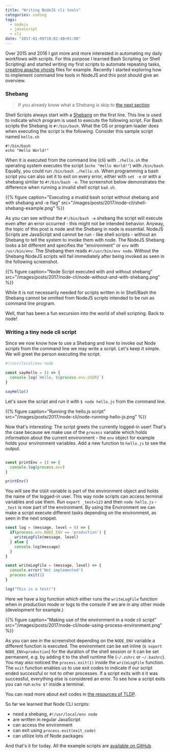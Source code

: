 ```yaml
---
title: "Writing NodeJS cli tools"
categories: coding
tags:
  - nodejs
  - javascript
  - cli
date: "2017-01-09T18:02:48+01:00"
---
```


Over 2015 and 2016 I got more and more interested in automating my daily workflows with scripts. For this purpose I learned Bash Scripting (or Shell Scripting) and started writing my first scripts to automate repeating tasks, [creating apache vhosts](https://github.com/kevingimbel/vhost) files for example. Recently I started exploring how to implement command line tools in NodeJS and this post should give an overview.

### Shebang

> If you already know what a Shebang is skip to [the next section](/writing-nodejs-cli-tools/#writing-a-tiny-node-cli-script)

Shell Scripts always start with a [Shebang](https://en.wikipedia.org/wiki/Shebang_(Unix)) on the first line. This line is used to indicate which program is used to execute the following script. For Bash scripts the Shebang is `#!/bin/bash`. What the OS or program loader does when executing the script is the following. Consider this sample script named `hello.sh`

```
#!/bin/bash
echo "Hello World!"
```

When it is executed from the command line (cli) with `./hello.sh` the operating system executes the script (`echo "Hello World!"`) with `/bin/bash`. Equally, you could run `/bin/bash ./hello.sh`. When programming a bash script you can also set it to exit on every error, either with `set -e` or with a shebang similar to `#!/bin/bash -e`. The screenshot below demonstrates the difference when running a invalid shell script `bad.sh`.

{{% figure caption="Executing a invalid bash script without shebang and with shebang and -e flag" src="/images/posts/2017/node-cli/shell-shebang-example.png" %}}

As you can see without the `#!/bin/bash -e` shebang the script will execute even after an error occurred - this might not be intended behavior. Anyway, the topic of this post is node and the Shebang in node is essential. NodeJS Scripts are JavaScript and cannot be run - like shell scripts - without an Shebang to tell the system to invoke them with node. The NodeJS Shebang looks a bit different and specifies the "environment" or `env` with `/usr/bin/env`. The Shebang then reads `#!/usr/bin/env node`. Without the Shebang NodeJS scripts will fail immediately after being invoked as seen in the following screenshot.

{{% figure caption="Node Script executed with and without shebang" src="/images/posts/2017/node-cli/node-without-and-with-shebang.png" %}}

While it is not necessarily needed for scripts written in in Shell/Bash the Shebang cannot be omitted from NodeJS scripts intended to be run as command line program.

Well, that has been a fun excursion into the world of shell scripting. Back to node!

### Writing a tiny node cli script

Since we now know how to use a Shebang and how to invoke out Node scripts from the command line we may write a script. Let's keep it simple. We will greet the person executing the script.

```javascript
#!/usr/local/env node

const sayHello = () => {
  console.log(`Hello, ${process.env.USER}`)
}

sayHello()
```

Let's save the script and run it with `$ node hello.js` from the command line.

{{% figure caption="Running the hello.js script" src="/images/posts/2017/node-cli/node-running-hello-js.png" %}}

Now that's interesting: The script greets the currently logged-in user! That's the case because we make use of the `process` variable which holds information about the current environment - the `env` object for example holds your environment variables. Add a new function to `hello.js` to see the output.

```javascript

const printEnv = () => {
  console.log(process.env)
}

printEnv()
```

You will see the `USER` variable is part of the environment object and holds the name of the logged-in user. This way node scripts can access terminal variables and use them. Run `export _test=123` and then `node hello.js` - `_test` is now part of the environment. By using the Environment we can make a script execute different tasks depending on the environment, as seen in the next snippet.

```javascript
const log = (message, level = 0) => {
  if(process.env.NODE_ENV == 'production') {
    writeLogFile(message, level)
  } else {
    console.log(message)
  }
}

const writeLogFile = (message, level) => {
  console.error('Not implemented')
  process.exit(1)
}

log("This is a test!")
```

Here we have a log function which either runs the `writeLogFile` function when in production mode or logs to the console if we are in any other mode (development for example.)

{{% figure caption="Making use of the environment in a node cli script" src="/images/posts/2017/node-cli/node-using-process-environment.png" %}}

As you can see in the screenshot depending on the `NODE_ENV` variable a different function is executed. The environment can be set inline (`$ export NODE_ENV=production`) for the duration of the shell session or it can be set permanent, e.g. by adding it to the shell runtime file (`~/.zshrc` or `~/.bashrc`). You may also noticed the `process.exit(1)` inside the `writeLogFile` function. The `exit` function enables us to use exit codes to indicate if our script ended successful or not to other processes. If a script exits with `0` it was successful, everything else is considered an error. To see how a script exits you can run `echo $?` inside a terminal.

You can read more about exit codes in [the resources of TLDP](http://www.tldp.org/LDP/abs/html/exit-status.html).

So far we learned that Node CLI scripts:

* need a shebang, `#!/usr/local/env node`
* are written in regular JavaScript
* can access the environment
* can exit using `process.exit(exit_code)`
* can utilize lots of Node packages

And that's it for today. All the example scripts are [available on GitHub](https://github.com/kevingimbel/blog-node-cli-tools-data).
